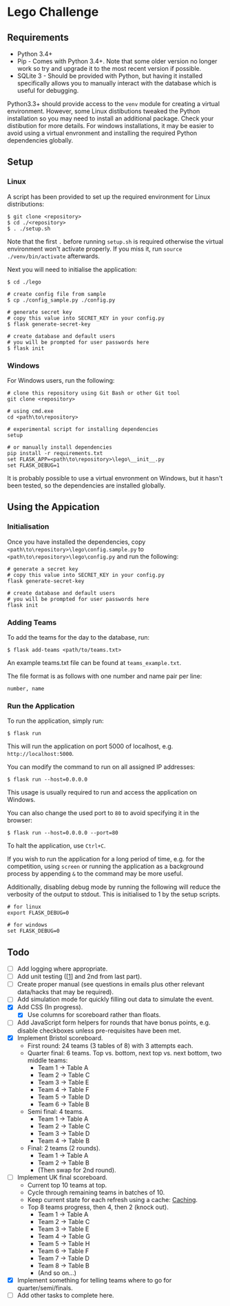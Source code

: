 # Lego Challenge
## Requirements
- Python 3.4+
- Pip - Comes with Python 3.4+. Note that some older version no longer work so try and upgrade it to the most recent version if possible.
- SQLite 3 - Should be provided with Python, but having it installed specifically allows you to manually interact with the database which is useful for debugging.

Python3.3+ should provide access to the `venv` module for creating a virtual environment. However, some Linux distibutions tweaked the Python installation so you may need to install an additional
package. Check your distibution for more details. For windows installations, it may be easier to avoid using a virtual envronment and installing the required Python dependencies globally.

## Setup
### Linux
A script has been provided to set up the required environment for Linux distributions:
```
$ git clone <repository>
$ cd ./<repository>
$ . ./setup.sh
```
Note that the first `.` before running `setup.sh` is required otherwise the virtual environment won't activate properly. If you miss it, run `source ./venv/bin/activate` afterwards.

Next you will need to initialise the application:
```
$ cd ./lego

# create config file from sample
$ cp ./config_sample.py ./config.py

# generate secret key
# copy this value into SECRET_KEY in your config.py
$ flask generate-secret-key

# create database and default users
# you will be prompted for user passwords here
$ flask init
```

### Windows
For Windows users, run the following:
```
# clone this repository using Git Bash or other Git tool
git clone <repository>

# using cmd.exe
cd <path\to\repository>

# experimental script for installing dependencies
setup

# or manually install dependencies
pip install -r requirements.txt
set FLASK_APP=<path\to\repository>\lego\__init__.py
set FLASK_DEBUG=1
```
It is probably possible to use a virtual envronment on Windows, but it hasn't been tested, so the dependencies are installed globally.

## Using the Appication
### Initialisation
Once you have installed the dependencies, copy `<path\to\repository>\lego\config.sample.py` to `<path\to\repository>\lego\config.py` and run the following:
```
# generate a secret key
# copy this value into SECRET_KEY in your config.py
flask generate-secret-key

# create database and default users
# you will be prompted for user passwords here
flask init
```

### Adding Teams
To add the teams for the day to the database, run:
```
$ flask add-teams <path/to/teams.txt>
```
An example teams.txt file can be found at `teams_example.txt`.

The file format is as follows with one number and name pair per line:
```
number, name
```

### Run the Application
To run the application, simply run:
```
$ flask run
```
This will run the application on port 5000 of localhost, e.g. `http://localhost:5000`.

You can modify the command to run on all assigned IP addresses:
```
$ flask run --host=0.0.0.0
```
This usage is usually required to run and access the application on Windows.

You can also change the used port to `80` to avoid specifying it in the browser:
```
$ flask run --host=0.0.0.0 --port=80
```

To halt the application, use `Ctrl+C`.

If you wish to run the application for a long period of time, e.g. for the competition, using `screen` or running the application as a background process by appending `&` to the command may be more useful.

Additionally, disabling debug mode by running the following will reduce the verbosity of the output to stdout. This is initialised to 1 by the setup scripts.
```
# for linux
export FLASK_DEBUG=0

# for windows
set FLASK_DEBUG=0
```

## Todo
- [ ] Add logging where appropriate.
- [ ] Add unit testing ([[1](https://blog.miguelgrinberg.com/post/the-flask-mega-tutorial-part-vii-unit-testing)] and 2nd from last part).
- [ ] Create proper manual (see questions in emails plus other relevant data/hacks that may be required).
- [ ] Add simulation mode for quickly filling out data to simulate the event.
- [X] Add CSS (In progress).
    - [X] Use columns for scoreboard rather than floats.
- [ ] Add JavaScript form helpers for rounds that have bonus points, e.g. disable checkboxes unless pre-requisites have been met.
- [X] Implement Bristol scoreboard.
    - First round: 24 teams (3 tables of 8) with 3 attempts each.
    - Quarter final: 6 teams. Top vs. bottom, next top vs. next bottom, two middle teams:
        - Team 1 -> Table A
        - Team 2 -> Table C
        - Team 3 -> Table E
        - Team 4 -> Table F
        - Team 5 -> Table D
        - Team 6 -> Table B
    - Semi final: 4 teams.
        - Team 1 -> Table A
        - Team 2 -> Table C
        - Team 3 -> Table D
        - Team 4 -> Table B
    - Final: 2 teams (2 rounds).
        - Team 1 -> Table A
        - Team 2 -> Table B
        - (Then swap for 2nd round).
- [ ] Implement UK final scoreboard.
    - Current top 10 teams at top.
    - Cycle through remaining teams in batches of 10.
    - Keep current state for each refresh using a cache: [Caching](http://flask.pocoo.org/docs/0.12/patterns/caching/).
    - Top 8 teams progress, then 4, then 2 (knock out).
        - Team 1 -> Table A
        - Team 2 -> Table C
        - Team 3 -> Table E
        - Team 4 -> Table G
        - Team 5 -> Table H
        - Team 6 -> Table F
        - Team 7 -> Table D
        - Team 8 -> Table B
        - (And so on...)
- [X] Implement something for telling teams where to go for quarter/semi/finals.
- [ ] Add other tasks to complete here.
